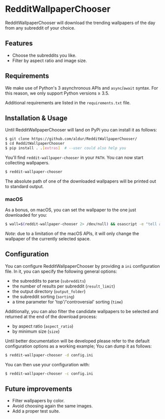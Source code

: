 # RedditWallpaperChooser

RedditWallpaperChooser will download the trending wallpapers of the day from any subreddit of your choice.

## Features

* Choose the subreddits you like.
* Filter by aspect ratio and image size.

## Requirements

We make use of Python's 3 asynchronous APIs and `async`/`await` syntax.
For this reason, we only support Python versions ≥ 3.5.

Additional requirements are listed in the `requirements.txt` file.

## Installation & Usage

Until RedditWallpaperChooser will land on PyPi you can install it as follows:

```bash
$ git clone https://github.com/aldur/RedditWallpaperChooser/
$ cd RedditWallpaperChooser
$ pip install . .[extras]  # --user could also help you
```

You'll find `reddit-wallpaper-chooser` in your `PATH`. You can now start collecting wallpapers.

```bash
$ reddit-wallpaper-chooser
```

The absolute path of one of the downloaded wallpapers will be printed out to standard output.

### macOS

As a bonus, on macOS, you can set the wallpaper to the one just downloaded for you:
```bash
$ wall=$(reddit-wallpaper-chooser 2> /dev/null) && osascript -e "tell application \"Finder\" to set desktop picture to POSIX file \"$wall\""
```

_Note_: due to a limitation of the macOS APIs, it will only change the wallpaper of the currently selected space.

## Configuration

You can configure RedditWallpaperChooser by providing a `ini` configuration file.
In it, you can specify the following general options:

- the subreddits to parse (`subreddits`)
- the number of results per subreddit (`result_limit`)
- the output directory (`output_folder`)
- the subreddit sorting (`sorting`)
- a time parameter for 'top'/'controversial' sorting (`time`)

Additionally, you can also filter the candidate wallpapers to be selected and returned at the end of the download process:

- by aspect ratio (`aspect_ratio`)
- by minimum size (`size`)

Until better documentation will be developed please refer to the default configuration options as a working example;
You can dump it as follows:

```bash
$ reddit-wallpaper-chooser -d config.ini
```

You can then use your configuration with:

```bash
$ reddit-wallpaper-chooser -c config.ini
```

## Future improvements

- Filter wallpapers by color.
- Avoid choosing again the same images.
- Add a proper test suite.
